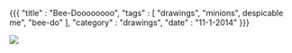 {{{
    "title"    : "Bee-Doooooooo",
    "tags"     : [ "drawings", "minions", despicable me", "bee-do" ],
    "category" : "drawings",
    "date"     : "11-1-2014"
}}}

<img src="../img/posts/minion.jpg"/>
